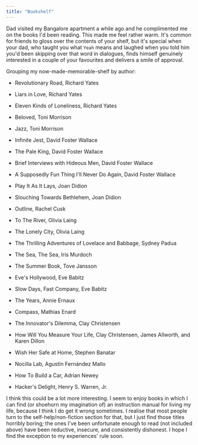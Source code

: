 ```yaml
---
title: "Bookshelf"
---
```


Dad visited my Bangalore apartment a while ago and he complimented me on the books I'd been reading. This made me feel rather warm. It's common for friends to gloss over the contents of your shelf, but it's special when your dad, who taught you what `Yeah` means and laughed when you told him you'd been skipping over that word in dialogues, finds himself genuinely interested in a couple of your favourites and delivers a smile of approval. 

Grouping my now-made-memorable-shelf by author:

* Revolutionary Road, Richard Yates

* Liars in Love, Richard Yates

* Eleven Kinds of Loneliness, Richard Yates

* Beloved, Toni Morrison

* Jazz, Toni Morrison

* Infinite Jest, David Foster Wallace

* The Pale King, David Foster Wallace

* Brief Interviews with Hideous Men, David Foster Wallace

* A Supposedly Fun Thing I'll Never Do Again, David Foster Wallace

* Play It As It Lays, Joan Didion

* Slouching Towards Bethlehem, Joan Didion

* Outline, Rachel Cusk

* To The River, Olivia Laing

* The Lonely City, Olivia Laing

* The Thrilling Adventures of Lovelace and Babbage, Sydney Padua

* The Sea, The Sea, Iris Murdoch

* The Summer Book, Tove Jansson

* Eve's Hollywood, Eve Babitz

* Slow Days, Fast Company, Eve Babitz

* The Years, Annie Ernaux

* Compass, Mathias Enard

* The Innovator's Dilemma, Clay Christensen

* How Will You Measure Your Life, Clay Christensen, James Allworth, and Karen Dillon

* Wish Her Safe at Home, Stephen Banatar

* Nocilla Lab, Agustín Fernández Mallo

* How To Build a Car, Adrian Newey

* Hacker's Delight, Henry S. Warren, Jr.

I think this could be a lot more interesting. I seem to enjoy books in which I can find (or shoehorn my imagination of) an instruction manual for living my life, because I think I do get it wrong sometimes. I realise that most people turn to the self-help/non-fiction section for that, but I just find those titles horribly boring; the ones I've been unfortunate enough to read (not included above) have been reductive, insecure, and consistently dishonest. I hope I find the exception to my experiences' rule soon. 